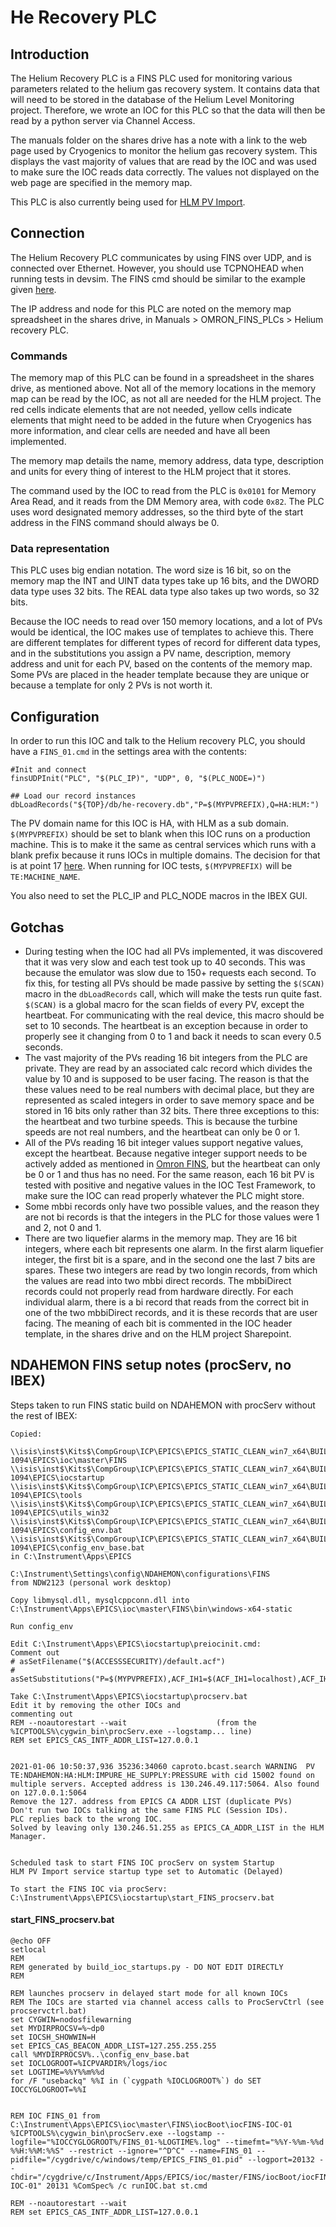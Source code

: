 # He Recovery PLC

## Introduction

The Helium Recovery PLC is a FINS PLC used for monitoring various parameters related to the helium gas recovery system. It contains data that will need to be stored in the database of the Helium Level Monitoring project. Therefore, we wrote an IOC for this PLC so that the data will then be read by a python server via Channel Access.

The manuals folder on the shares drive has a note with a link to the web page used by Cryogenics to monitor the helium gas recovery system. This displays the vast majority of values that are read by the IOC and was used to make sure the IOC reads data correctly. The values not displayed on the web page are specified in the memory map.

This PLC is also currently being used for [HLM PV Import](https://github.com/ISISNeutronMuon/HLM_PV_Import).

## Connection

The Helium Recovery PLC communicates by using FINS over UDP, and is connected over Ethernet. However, you should use TCPNOHEAD when running tests in devsim. The FINS cmd should be similar to the example given [here](https://github.com/ISISComputingGroup/ibex_developers_manual/wiki/Omron-FINS#configuration).

The IP address and node for this PLC are noted on the memory map spreadsheet in the shares drive, in Manuals > OMRON_FINS_PLCs > Helium recovery PLC.

### Commands

The memory map of this PLC can be found in a spreadsheet in the shares drive, as mentioned above. Not all of the memory locations in the memory map can be read by the IOC, as not all are needed for the HLM project. The red cells indicate elements that are not needed, yellow cells indicate elements that might need to be added in the future when Cryogenics has more information, and clear cells are needed and have all been implemented.

The memory map details the name, memory address, data type, description and units for every thing of interest to the HLM project that it stores.

The command used by the IOC to read from the PLC is `0x0101` for Memory Area Read, and it reads from the DM Memory area, with code `0x82`. The PLC uses word designated memory addresses, so the third byte of the start address in the FINS command should always be 0.

### Data representation

This PLC uses big endian notation. The word size is 16 bit, so on the memory map the INT and UINT data types take up 16 bits, and the DWORD data type uses 32 bits. The REAL data type also takes up two words, so 32 bits.

Because the IOC needs to read over 150 memory locations, and a lot of PVs would be identical, the IOC makes use of templates to achieve this. There are different templates for different types of record for different data types, and in the substitutions you assign a PV name, description, memory address and unit for each PV, based on the contents of the memory map. Some PVs are placed in the header template because they are unique or because a template for only 2 PVs is not worth it.

## Configuration

In order to run this IOC and talk to the Helium recovery PLC, you should have a `FINS_01.cmd` in the settings area with the contents:
```
#Init and connect
finsUDPInit("PLC", "$(PLC_IP)", "UDP", 0, "$(PLC_NODE=)")

## Load our record instances
dbLoadRecords("${TOP}/db/he-recovery.db","P=$(MYPVPREFIX),Q=HA:HLM:")

```
The PV domain name for this IOC is HA, with HLM as a sub domain. `$(MYPVPREFIX)` should be set to blank when this IOC runs on a production machine. This is to make it the same as central services which runs with a blank prefix because it runs IOCs in multiple domains. The decision for that is at point 17 [here](https://github.com/ISISComputingGroup/ibex_developers_manual/wiki/Decision-Log). When running for IOC tests, `$(MYPVPREFIX)` will be `TE:MACHINE_NAME`.

You also need to set the PLC_IP and PLC_NODE macros in the IBEX GUI.

## Gotchas

- During testing when the IOC had all PVs implemented, it was discovered that it was very slow and each test took up to 40 seconds. This was because the emulator was slow due to 150+ requests each second. To fix this, for testing all PVs should be made passive by setting the `$(SCAN)` macro in the `dbLoadRecords` call, which will make the tests run quite fast. `$(SCAN)` is a global macro for the scan fields of every PV, except the heartbeat. For communicating with the real device, this macro should be set to 10 seconds. The heartbeat is an exception because in order to properly see it changing from 0 to 1 and back it needs to scan every 0.5 seconds.
- The vast majority of the PVs reading 16 bit integers from the PLC are private. They are read by an associated calc record which divides the value by 10 and is supposed to be user facing. The reason is that the these values need to be real numbers with decimal place, but they are represented as scaled integers in order to save memory space and be stored in 16 bits only rather than 32 bits. There three exceptions to this: the heartbeat and two turbine speeds. This is because the turbine speeds are not real numbers, and the heartbeat can only be 0 or 1.
- All of the PVs reading 16 bit integer values support negative values, except the heartbeat. Because negative integer support needs to be actively added as mentioned in [Omron FINS](https://github.com/ISISComputingGroup/ibex_developers_manual/wiki/Omron-FINS#writing-iocs-for-fins-plcs), but the heartbeat can only be 0 or 1 and thus has no need. For the same reason, each 16 bit PV is tested with positive and negative values in the IOC Test Framework, to make sure the IOC can read properly whatever the PLC might store.
- Some mbbi records only have two possible values, and the reason they are not bi records is that the integers in the PLC for those values were 1 and 2, not 0 and 1.
- There are two liquefier alarms in the memory map. They are 16 bit integers, where each bit represents one alarm. In the first alarm liquefier integer, the first bit is a spare, and in the second one the last 7 bits are spares. These two integers are read by two longin records, from which the values are read into two mbbi direct records. The mbbiDirect records could not properly read from hardware directly. For each individual alarm, there is a bi record that reads from the correct bit in one of the two mbbiDirect records, and it is these records that are user facing. The meaning of each bit is commented in the IOC header template, in the shares drive and on the HLM project Sharepoint.


## NDAHEMON FINS setup notes (procServ, no IBEX)

Steps taken to run FINS static build on NDAHEMON with procServ without the rest of IBEX:

```
Copied:

\\isis\inst$\Kits$\CompGroup\ICP\EPICS\EPICS_STATIC_CLEAN_win7_x64\BUILD-1094\EPICS\ioc\master\FINS
\\isis\inst$\Kits$\CompGroup\ICP\EPICS\EPICS_STATIC_CLEAN_win7_x64\BUILD-1094\EPICS\iocstartup
\\isis\inst$\Kits$\CompGroup\ICP\EPICS\EPICS_STATIC_CLEAN_win7_x64\BUILD-1094\EPICS\tools
\\isis\inst$\Kits$\CompGroup\ICP\EPICS\EPICS_STATIC_CLEAN_win7_x64\BUILD-1094\EPICS\utils_win32
\\isis\inst$\Kits$\CompGroup\ICP\EPICS\EPICS_STATIC_CLEAN_win7_x64\BUILD-1094\EPICS\config_env.bat
\\isis\inst$\Kits$\CompGroup\ICP\EPICS\EPICS_STATIC_CLEAN_win7_x64\BUILD-1094\EPICS\config_env_base.bat
in C:\Instrument\Apps\EPICS

C:\Instrument\Settings\config\NDAHEMON\configurations\FINS
from NDW2123 (personal work desktop)

Copy libmysql.dll, mysqlcppconn.dll into C:\Instrument\Apps\EPICS\ioc\master\FINS\bin\windows-x64-static

Run config_env

Edit C:\Instrument\Apps\EPICS\iocstartup\preiocinit.cmd:
Comment out 
# asSetFilename("$(ACCESSSECURITY)/default.acf")
# asSetSubstitutions("P=$(MYPVPREFIX),ACF_IH1=$(ACF_IH1=localhost),ACF_IH2=$(ACF_IH2=localhost),ACF_IH3=$(ACF_IH3=localhost),ACF_IH4=$(ACF_IH4=localhost)")

Take C:\Instrument\Apps\EPICS\iocstartup\procserv.bat
Edit it by removing the other IOCs and 
commenting out 
REM --noautorestart --wait                    (from the %ICPTOOLS%\cygwin_bin\procServ.exe --logstamp... line)
REM set EPICS_CAS_INTF_ADDR_LIST=127.0.0.1


2021-01-06 10:50:37,936 35236:34060 caproto.bcast.search WARNING  PV TE:NDAHEMON:HA:HLM:IMPURE_HE_SUPPLY:PRESSURE with cid 15002 found on multiple servers. Accepted address is 130.246.49.117:5064. Also found on 127.0.0.1:5064
Remove the 127. address from EPICS CA ADDR LIST (duplicate PVs)
Don't run two IOCs talking at the same FINS PLC (Session IDs).
PLC replies back to the wrong IOC.
Solved by leaving only 130.246.51.255 as EPICS_CA_ADDR_LIST in the HLM Manager.


Scheduled task to start FINS IOC procServ on system Startup
HLM PV Import service startup type set to Automatic (Delayed)

To start the FINS IOC via procServ: C:\Instrument\Apps\EPICS\iocstartup\start_FINS_procserv.bat
```
#### start_FINS_procserv.bat
```
@echo OFF
setlocal
REM
REM generated by build_ioc_startups.py - DO NOT EDIT DIRECTLY
REM

REM launches procserv in delayed start mode for all known IOCs
REM The IOCs are started via channel access calls to ProcServCtrl (see procservctrl.bat)
set CYGWIN=nodosfilewarning
set MYDIRPROCSV=%~dp0
set IOCSH_SHOWWIN=H
set EPICS_CAS_BEACON_ADDR_LIST=127.255.255.255
call %MYDIRPROCSV%..\config_env_base.bat
set IOCLOGROOT=%ICPVARDIR%/logs/ioc
set LOGTIME=%%Y%%m%%d
for /F "usebackq" %%I in (`cygpath %IOCLOGROOT%`) do SET IOCCYGLOGROOT=%%I


REM IOC FINS_01 from C:\Instrument\Apps\EPICS\ioc\master\FINS\iocBoot\iocFINS-IOC-01
%ICPTOOLS%\cygwin_bin\procServ.exe --logstamp --logfile="%IOCCYGLOGROOT%/FINS_01-%LOGTIME%.log" --timefmt="%%Y-%%m-%%d %%H:%%M:%%S" --restrict --ignore="^D^C" --name=FINS_01 --pidfile="/cygdrive/c/windows/temp/EPICS_FINS_01.pid" --logport=20132 --chdir="/cygdrive/c/Instrument/Apps/EPICS/ioc/master/FINS/iocBoot/iocFINS-IOC-01" 20131 %ComSpec% /c runIOC.bat st.cmd

REM --noautorestart --wait
REM set EPICS_CAS_INTF_ADDR_LIST=127.0.0.1
```
